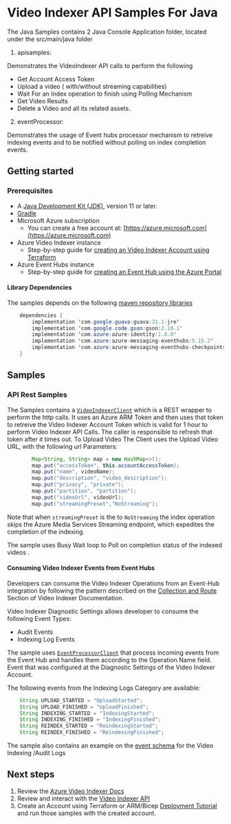 # Video Indexer API Samples For Java

The Java Samples contains 2 Java Console Application folder, located under the src/main/java folder

1. apisamples: 

Demonstrates the VideoIndexer API calls to perform the following  
  - Get Account Access Token
  - Upload a video ( with/without streaming capabilities)
  - Wait For an Index operation to finish using Polling Mechanism
  - Get Video Results 
  - Delete a Video and all its related assets.

2. eventProcessor: 

Demonstrates the usage of Event hubs processor mechanism to retreive indexing events and to be notified without polling on index completion events.

## Getting started

### Prerequisites

- A [Java Development Kit (JDK)][jdk_link], version 11 or later.
- [Gradle][gradle]
- Microsoft Azure subscription
  - You can create a free account at: [https://azure.microsoft.com](https://azure.microsoft.com)
- Azure Video Indexer instance
  - Step-by-step guide for [creating an Video Indexer Account using Terraform][vi_terrafor_create]
- Azure Event Hubs instance
  - Step-by-step guide for [creating an Event Hub using the Azure Portal][event_hubs_create]


#### Library Dependencies
The samples depends on the following [maven repository libraries][maven_repo]

```java
    dependencies {
        implementation 'com.google.guava:guava:31.1-jre'
        implementation 'com.google.code.gson:gson:2.10.1'
        implementation 'com.azure:azure-identity:1.8.0'
        implementation 'com.azure:azure-messaging-eventhubs:5.15.2'
        implementation 'com.azure:azure-messaging-eventhubs-checkpointstore-blob:1.16.3'
    }
```


## Samples

### API Rest Samples

The Samples contains a [`VideoIndexerClient`][VideoIndexerClient] which is a REST wrapper to perform the http calls.
It uses an Azure ARM Token and then uses that token to retreive the Video Indexer Account Token which is valid for 1 hour
to perform Video Indexer API Calls. The caller is responsible to refresh that token after it times out. 
To Upload Video The Client uses the Upload Video URL, with the following url Parameters: 

```java readme-sample-publishEvents
        Map<String, String> map = new HashMap<>();
        map.put("accessToken", this.accountAccessToken);
        map.put("name", videoName);
        map.put("description", "video_description");
        map.put("privacy", "private");
        map.put("partition", "partition");
        map.put("videoUrl", videoUrl);
        map.put("streamingPreset","NoStreaming");
```

Note that when `streamingPreset` is the to `NoStreaming` the index operation skips the Azure Media Services Streaming endpoint, which
expedites the completion of the indexing.

The sample uses Busy Wait loop to Poll on completion status of the indexed videos .

#### Consuming Video Indexer Events from Event Hubs

Developers can consume the Video Indexer Operations from an Event-Hub integration by following the pattern described on the 
[Collection and Route][vi_collection_route] Section of Video Indexer Documentation.

Video Indexer Diagnostic Settings allows developer to consume the following Event Types:
- Audit Events
- Indexing Log Events

The sample uses [`EventProcessorClient`][EventProcessorClient] that process incoming events from the Event Hub and handles them according to the Operation Name field.
Event that was configured at the Diagnostic Settings of the Video Indexer Account.

The following events from the Indexing Logs Category are available:

```java indexing-logs-category
    String UPLOAD_STARTED = "UploadStarted";
    String UPLOAD_FINISHED = "UploadFinished";
    String INDEXING_STARTED = "IndexingStarted";
    String INDEXING_FINISHED = "IndexingFinished";
    String REINDEX_STARTED = "ReindexingStarted";
    String REINDEX_FINISHED = "ReindexingFinished";
```

The sample also contains an example on the [event schema][vi_eh_schema] for the Video Indexing /Audit Logs

## Next steps

1. Review the [Azure Video Indexer Docs](https://learn.microsoft.com/en-us/azure/azure-video-indexer)
2. Review and interact with the [Video Indexer API][vi_api]
3. Create an Account using Terraform or ARM/Bicep [Deployment Tutorial][vi_deploy] and run those samples with the created account.



<!-- Links -->
[event_hubs_create]: https://docs.microsoft.com/azure/event-hubs/event-hubs-create
[vi_terrafor_create]: https://github.com/Azure-Samples/media-services-video-indexer/tree/master/Deploy-Samples/Terraform
[VideoIndexerClient]: https://github.com/Azure-Samples/media-services-video-indexer/blob/master/API-Samples/Java/app/src/main/java/apisamples/VideoIndexerClient.java
[vi_collection_route]: https://learn.microsoft.com/en-us/azure/azure-video-indexer/monitor-video-indexer#collection-and-routing
[EventProcessorClient]: https://github.com/Azure/azure-sdk-for-java/blob/main/sdk/eventhubs/azure-messaging-eventhubs/README.md#consume-events-using-an-eventprocessorclient
[jdk_link]: https://jdk.java.net/11/
[gradle]: https://gradle.org/
[maven_repo]: https://mvnrepository.com/
[vi_api]: https://api-portal.videoindexer.ai/
[vi_deploy]: https://github.com/Azure-Samples/media-services-video-indexer/tree/master/Deploy-Samples
[vi_eh_schema]: https://github.com/Azure-Samples/media-services-video-indexer/blob/master/API-Samples/Java/app/src/main/java/eventprocessor/sample/sample.json
